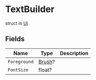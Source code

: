 # TextBuilder
struct in [UI](../UI.md)

## Fields
| Name | Type | Description |
|---|---|---|
| `Foreground` | [Brush](../UI/Brush.md)? |  |
| `FontSize` | float? |  |
